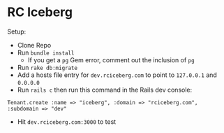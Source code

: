 RC Iceberg
====

Setup:

* Clone Repo
* Run `bundle install`
  * If you get a `pg` Gem error, comment out the inclusion of `pg`
* Run `rake db:migrate`
* Add a hosts file entry for `dev.rciceberg.com` to point to `127.0.0.1` and `0.0.0.0`
* Run `rails c` then run this command in the Rails dev console:
```
Tenant.create :name => "iceberg", :domain => "rciceberg.com", :subdomain => "dev"
```
* Hit `dev.rciceberg.com:3000` to test
